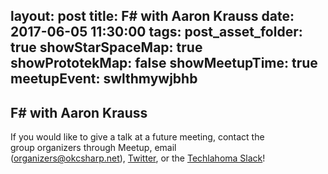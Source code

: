 layout: post
title: F# with Aaron Krauss
date: 2017-06-05 11:30:00
tags:
post_asset_folder: true
showStarSpaceMap: true
showPrototekMap: false
showMeetupTime: true
meetupEvent: swlthmywjbhb
---

## F# with Aaron Krauss

<p>If you would like to give a talk at a future meeting, contact the group organizers through Meetup, email (<a href="mailto:organizers@okcsharp.net">organizers@okcsharp.net</a>), <a href="https://twitter.com/okcsharp">Twitter</a>, or the <a href="http://www.techlahoma.org/spaces">Techlahoma Slack</a>! </p> 
